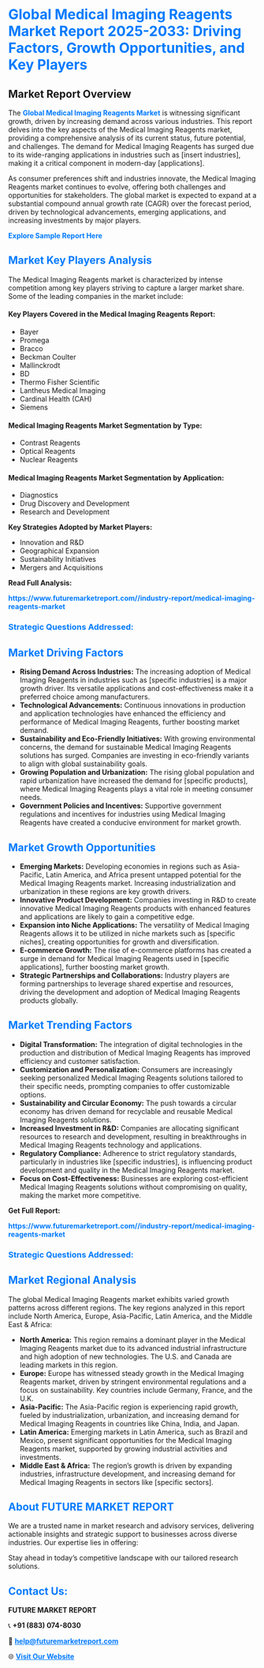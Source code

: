<h1 style="color: #007BFF;">Global Medical Imaging Reagents Market Report 2025-2033: Driving Factors, Growth Opportunities, and Key Players</h1>

<section id="overview">
<h2>Market Report Overview</h2>
<p>The <a href="https://www.futuremarketreport.com//industry-report/medical-imaging-reagents-market" style="color: #007BFF; text-decoration: none;"><strong>Global Medical Imaging Reagents Market</strong></a> is witnessing significant growth, driven by increasing demand across various industries. This report delves into the key aspects of the Medical Imaging Reagents market, providing a comprehensive analysis of its current status, future potential, and challenges. The demand for Medical Imaging Reagents has surged due to its wide-ranging applications in industries such as [insert industries], making it a critical component in modern-day [applications].</p>
<p>As consumer preferences shift and industries innovate, the Medical Imaging Reagents market continues to evolve, offering both challenges and opportunities for stakeholders. The global market is expected to expand at a substantial compound annual growth rate (CAGR) over the forecast period, driven by technological advancements, emerging applications, and increasing investments by major players.</p>
</section>

<section id="overview">
<p><a href="https://www.futuremarketreport.com//request-sample/reportId=64705" style="color: #007BFF; text-decoration: none;"><strong>Explore Sample Report Here</strong></a></p>
</section>

<section id="key-players">
<h2 style="color: #007BFF;">Market Key Players Analysis</h2>
<p>The Medical Imaging Reagents market is characterized by intense competition among key players striving to capture a larger market share. Some of the leading companies in the market include:</p>
<h4>Key Players Covered in the Medical Imaging Reagents Report:</h4>
<ul><li>Bayer</li><li>Promega</li><li>Bracco</li><li>Beckman Coulter</li><li>Mallinckrodt</li><li>BD</li><li>Thermo Fisher Scientific</li><li>Lantheus Medical Imaging</li><li>Cardinal Health (CAH)</li><li>Siemens</li></ul>
<h4>Medical Imaging Reagents Market Segmentation by Type:</h4>
<ul><li>Contrast Reagents</li><li>Optical Reagents</li><li>Nuclear Reagents</li></ul>

<h4>Medical Imaging Reagents Market Segmentation by Application:</h4>
<ul><li>Diagnostics</li><li>Drug Discovery and Development</li><li>Research and Development</li></ul>
<p><strong>Key Strategies Adopted by Market Players:</strong></p>
<ul>
<li>Innovation and R&D</li>
<li>Geographical Expansion</li>
<li>Sustainability Initiatives</li>
<li>Mergers and Acquisitions</li>
</ul>
</section>

<section>
<p><strong>Read Full Analysis: </strong></p><a href="https://www.futuremarketreport.com//industry-report/medical-imaging-reagents-market" style="color: #007BFF; text-decoration: none;"><strong>https://www.futuremarketreport.com//industry-report/medical-imaging-reagents-market</strong></a>
<h3 style="color: #007BFF;">Strategic Questions Addressed:</h3>
</section>

<section id="driving-factors">
<h2 style="color: #007BFF;">Market Driving Factors</h2>
<ul>
<li><strong>Rising Demand Across Industries:</strong> The increasing adoption of Medical Imaging Reagents in industries such as [specific industries] is a major growth driver. Its versatile applications and cost-effectiveness make it a preferred choice among manufacturers.</li>
<li><strong>Technological Advancements:</strong> Continuous innovations in production and application technologies have enhanced the efficiency and performance of Medical Imaging Reagents, further boosting market demand.</li>
<li><strong>Sustainability and Eco-Friendly Initiatives:</strong> With growing environmental concerns, the demand for sustainable Medical Imaging Reagents solutions has surged. Companies are investing in eco-friendly variants to align with global sustainability goals.</li>
<li><strong>Growing Population and Urbanization:</strong> The rising global population and rapid urbanization have increased the demand for [specific products], where Medical Imaging Reagents plays a vital role in meeting consumer needs.</li>
<li><strong>Government Policies and Incentives:</strong> Supportive government regulations and incentives for industries using Medical Imaging Reagents have created a conducive environment for market growth.</li>
</ul>
</section>

<section id="growth-opportunities">
<h2 style="color: #007BFF;">Market Growth Opportunities</h2>
<ul>
<li><strong>Emerging Markets:</strong> Developing economies in regions such as Asia-Pacific, Latin America, and Africa present untapped potential for the Medical Imaging Reagents market. Increasing industrialization and urbanization in these regions are key growth drivers.</li>
<li><strong>Innovative Product Development:</strong> Companies investing in R&D to create innovative Medical Imaging Reagents products with enhanced features and applications are likely to gain a competitive edge.</li>
<li><strong>Expansion into Niche Applications:</strong> The versatility of Medical Imaging Reagents allows it to be utilized in niche markets such as [specific niches], creating opportunities for growth and diversification.</li>
<li><strong>E-commerce Growth:</strong> The rise of e-commerce platforms has created a surge in demand for Medical Imaging Reagents used in [specific applications], further boosting market growth.</li>
<li><strong>Strategic Partnerships and Collaborations:</strong> Industry players are forming partnerships to leverage shared expertise and resources, driving the development and adoption of Medical Imaging Reagents products globally.</li>
</ul>
</section>

<section id="trending-factors">
<h2 style="color: #007BFF;">Market Trending Factors</h2>
<ul>
<li><strong>Digital Transformation:</strong> The integration of digital technologies in the production and distribution of Medical Imaging Reagents has improved efficiency and customer satisfaction.</li>
<li><strong>Customization and Personalization:</strong> Consumers are increasingly seeking personalized Medical Imaging Reagents solutions tailored to their specific needs, prompting companies to offer customizable options.</li>
<li><strong>Sustainability and Circular Economy:</strong> The push towards a circular economy has driven demand for recyclable and reusable Medical Imaging Reagents solutions.</li>
<li><strong>Increased Investment in R&D:</strong> Companies are allocating significant resources to research and development, resulting in breakthroughs in Medical Imaging Reagents technology and applications.</li>
<li><strong>Regulatory Compliance:</strong> Adherence to strict regulatory standards, particularly in industries like [specific industries], is influencing product development and quality in the Medical Imaging Reagents market.</li>
<li><strong>Focus on Cost-Effectiveness:</strong> Businesses are exploring cost-efficient Medical Imaging Reagents solutions without compromising on quality, making the market more competitive.</li>
</ul>
</section>

<section>
<p><strong>Get Full Report: </strong></p><a href="https://www.futuremarketreport.com//industry-report/medical-imaging-reagents-market" style="color: #007BFF; text-decoration: none;"><strong>https://www.futuremarketreport.com//industry-report/medical-imaging-reagents-market</strong></a>
<h3 style="color: #007BFF;">Strategic Questions Addressed:</h3>
</section>


<section id="regional-analysis">
<h2 style="color: #007BFF;">Market Regional Analysis</h2>
<p>The global Medical Imaging Reagents market exhibits varied growth patterns across different regions. The key regions analyzed in this report include North America, Europe, Asia-Pacific, Latin America, and the Middle East & Africa:</p>
<ul>
<li><strong>North America:</strong> This region remains a dominant player in the Medical Imaging Reagents market due to its advanced industrial infrastructure and high adoption of new technologies. The U.S. and Canada are leading markets in this region.</li>
<li><strong>Europe:</strong> Europe has witnessed steady growth in the Medical Imaging Reagents market, driven by stringent environmental regulations and a focus on sustainability. Key countries include Germany, France, and the U.K.</li>
<li><strong>Asia-Pacific:</strong> The Asia-Pacific region is experiencing rapid growth, fueled by industrialization, urbanization, and increasing demand for Medical Imaging Reagents in countries like China, India, and Japan.</li>
<li><strong>Latin America:</strong> Emerging markets in Latin America, such as Brazil and Mexico, present significant opportunities for the Medical Imaging Reagents market, supported by growing industrial activities and investments.</li>
<li><strong>Middle East & Africa:</strong> The region’s growth is driven by expanding industries, infrastructure development, and increasing demand for Medical Imaging Reagents in sectors like [specific sectors].</li>
</ul>
</section>

<footer>
<h2 style="color: #007BFF;">About FUTURE MARKET REPORT</h2>
<p>We are a trusted name in market research and advisory services, delivering actionable insights and strategic support to businesses across diverse industries. Our expertise lies in offering:</p>

<p>Stay ahead in today’s competitive landscape with our tailored research solutions.</p>

<h2 style="color: #007BFF;">Contact Us:</h2>
<p><strong>FUTURE MARKET REPORT</strong></p>
<p>📞 <strong>+91 (883) 074-8030</strong></p>
<p>📧 <strong><a href="mailto:help@futuremarketreport.com" style="color: #007BFF;">help@futuremarketreport.com</a></strong></p>
<p>🌐 <strong><a href="https://www.futuremarketreport.com/" style="color: #007BFF;">Visit Our Website</a></strong></p>
</footer>
